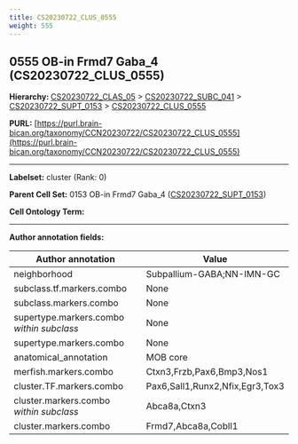 ```yaml
---
title: CS20230722_CLUS_0555
weight: 555
---
```

## 0555 OB-in Frmd7 Gaba_4 (CS20230722_CLUS_0555)
<b>Hierarchy: </b>
[CS20230722_CLAS_05](../CS20230722_CLAS_05) >
[CS20230722_SUBC_041](../CS20230722_SUBC_041) >
[CS20230722_SUPT_0153](../CS20230722_SUPT_0153) >
[CS20230722_CLUS_0555](../CS20230722_CLUS_0555)

**PURL:** [https://purl.brain-bican.org/taxonomy/CCN20230722/CS20230722_CLUS_0555](https://purl.brain-bican.org/taxonomy/CCN20230722/CS20230722_CLUS_0555)

---


**Labelset:** cluster (Rank: 0)

**Parent Cell Set:** 0153 OB-in Frmd7 Gaba_4 ([CS20230722_SUPT_0153](../CS20230722_SUPT_0153))



**Cell Ontology Term:** 

[MARKER GENES.]: #


---

[TRANSFERRED ANNOTATIONS.]: #


[AUTHOR ANNOTATION FIELDS.]: #


**Author annotation fields:**

| Author annotation | Value |
|-------------------|-------|
|neighborhood|Subpallium-GABA;NN-IMN-GC|
|subclass.tf.markers.combo|None|
|subclass.markers.combo|None|
|supertype.markers.combo _within subclass_|None|
|supertype.markers.combo|None|
|anatomical_annotation|MOB core|
|merfish.markers.combo|Ctxn3,Frzb,Pax6,Bmp3,Nos1|
|cluster.TF.markers.combo|Pax6,Sall1,Runx2,Nfix,Egr3,Tox3|
|cluster.markers.combo _within subclass_|Abca8a,Ctxn3|
|cluster.markers.combo|Frmd7,Abca8a,Cobll1|
